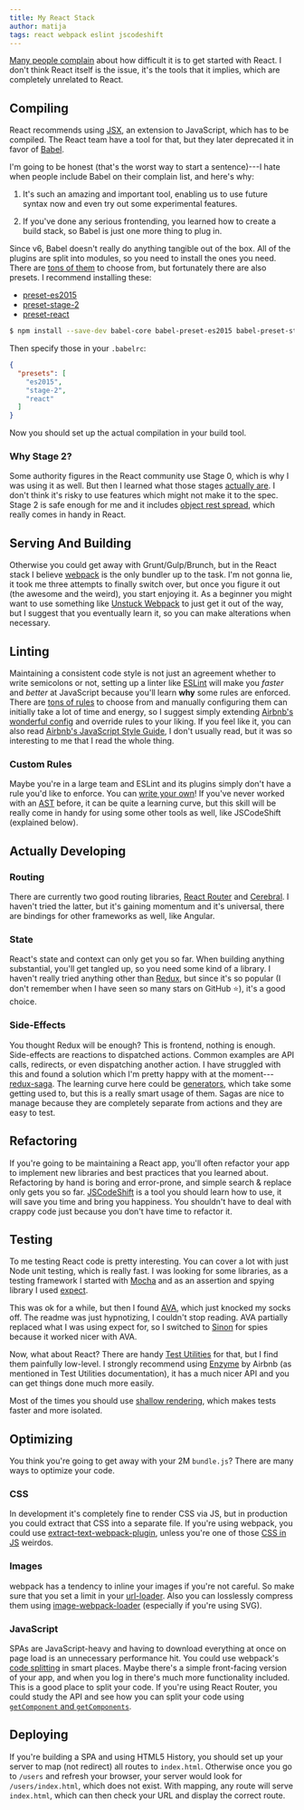 ```yaml
---
title: My React Stack
author: matija
tags: react webpack eslint jscodeshift
---
```


[Many people complain][0] about how difficult it is to get started with React. I don't think React itself is the issue, it's the tools that it implies, which are completely unrelated to React.

[0]: https://medium.com/@ericclemmons/javascript-fatigue-48d4011b6fc4#.qjevwqtea

## Compiling

React recommends using [JSX], an extension to JavaScript, which has to be compiled. The React team have a tool for that, but they later deprecated it in favor of [Babel].

I'm going to be honest (that's the worst way to start a sentence)---I hate when people include Babel on their complain list, and here's why:

  1. It's such an amazing and important tool, enabling us to use future syntax now and even try out some experimental features.

  2. If you've done any serious frontending, you learned how to create a build stack, so Babel is just one more thing to plug in.

Since v6, Babel doesn't really do anything tangible out of the box. All of the plugins are split into modules, so you need to install the ones you need. There are [tons of them][0] to choose from, but fortunately there are also presets. I recommend installing these:

  - [preset-es2015]
  - [preset-stage-2]
  - [preset-react]

```bash
$ npm install --save-dev babel-core babel-preset-es2015 babel-preset-stage-2 babel-preset-react
```

Then specify those in your `.babelrc`:

```json
{
  "presets": [
    "es2015",
    "stage-2",
    "react"
  ]
}
```

Now you should set up the actual compilation in your build tool.

### Why Stage 2?

Some authority figures in the React community use Stage 0, which is why I was using it as well. But then I learned what those stages [actually are][1]. I don't think it's risky to use features which might not make it to the spec. Stage 2 is safe enough for me and it includes [object rest spread], which really comes in handy in React.

[JSX]: https://facebook.github.io/jsx/
[Babel]: https://babeljs.io/
[0]: https://babeljs.io/docs/plugins/
[preset-es2015]: http://babeljs.io/docs/plugins/preset-es2015/
[preset-stage-2]: http://babeljs.io/docs/plugins/preset-stage-2/
[preset-react]: http://babeljs.io/docs/plugins/preset-react/
[1]: http://www.2ality.com/2015/11/tc39-process.html#solution-the-tc39-process
[object rest spread]: http://babeljs.io/docs/plugins/transform-object-rest-spread/

## Serving And Building

Otherwise you could get away with Grunt/Gulp/Brunch, but in the React stack I believe [webpack] is the only bundler up to the task. I'm not gonna lie, it took me three attempts to finally switch over, but once you figure it out (the awesome and the weird), you start enjoying it. As a beginner you might want to use something like [Unstuck Webpack] to just get it out of the way, but I suggest that you eventually learn it, so you can make alterations when necessary.

[webpack]: http://webpack.github.io
[Unstuck Webpack]: http://www.linuxenko.pro/unstuck-webpack/#/?_k=tsqkfg

## Linting

Maintaining a consistent code style is not just an agreement whether to write semicolons or not, setting up a linter like [ESLint] will make you *faster* and *better* at JavaScript because you'll learn **why** some rules are enforced. There are [tons of rules][0] to choose from and manually configuring them can initially take a lot of time and energy, so I suggest simply extending [Airbnb's wonderful config][1] and override rules to your liking. If you feel like it, you can also read [Airbnb's JavaScript Style Guide][2], I don't usually read, but it was so interesting to me that I read the whole thing.

### Custom Rules

Maybe you're in a large team and ESLint and its plugins simply don't have a rule you'd like to enforce. You can [write your own][3]! If you've never worked with an [AST][astexplorer] before, it can be quite a learning curve, but this skill will be really come in handy for using some other tools as well, like JSCodeShift (explained below).

[ESLint]: http://eslint.org
[0]: http://eslint.org/docs/rules/
[1]: https://www.npmjs.com/package/eslint-config-airbnb
[2]: https://github.com/airbnb/javascript
[3]: http://eslint.org/docs/developer-guide/working-with-rules
[astexplorer]: http://astexplorer.net

## Actually Developing

### Routing

There are currently two good routing libraries, [React Router] and [Cerebral]. I haven't tried the latter, but it's gaining momentum and it's universal, there are bindings for other frameworks as well, like Angular.

[React Router]: https://github.com/reactjs/react-router
[Cerebral]: http://www.cerebraljs.com/install/react

### State

React's state and context can only get you so far. When building anything substantial, you'll get tangled up, so you need some kind of a library. I haven't really tried anything other than [Redux], but since it's so popular (I don't remember when I have seen so many stars on GitHub :star:), it's a good choice.

[Redux]: https://github.com/reactjs/redux

### Side-Effects

You thought Redux will be enough? This is frontend, nothing is enough. Side-effects are reactions to dispatched actions. Common examples are API calls, redirects, or even dispatching another action. I have struggled with this and found a solution which I'm pretty happy with at the moment---[redux-saga]. The learning curve here could be [generators], which take some getting used to, but this is a really smart usage of them. Sagas are nice to manage because they are completely separate from actions and they are easy to test.

[redux-saga]: http://yelouafi.github.io/redux-saga/
[generators]: https://davidwalsh.name/es6-generators

## Refactoring

If you're going to be maintaining a React app, you'll often refactor your app to implement new libraries and best practices that you learned about. Refactoring by hand is boring and error-prone, and simple search & replace only gets you so far. [JSCodeShift] is a tool you should learn how to use, it will save you time and bring you happiness. You shouldn't have to deal with crappy code just because you don't have time to refactor it.

[JSCodeShift]: https://github.com/facebook/jscodeshift

## Testing

To me testing React code is pretty interesting. You can cover a lot with just Node unit testing, which is really fast. I was looking for some libraries, as a testing framework I started with [Mocha] and as an assertion and spying library I used [expect].

This was ok for a while, but then I found [AVA], which just knocked my socks off. The readme was just hypnotizing, I couldn't stop reading. AVA partially replaced what I was using expect for, so I switched to [Sinon] for spies because it worked nicer with AVA.

Now, what about React? There are handy [Test Utilities] for that, but I find them painfully low-level. I strongly recommend using [Enzyme] by Airbnb (as mentioned in Test Utilities documentation), it has a much nicer API and you can get things done much more easily.

Most of the times you should use [shallow rendering], which makes tests faster and more isolated.

[expect]: https://github.com/mjackson/expect
[Mocha]: http://mochajs.org/
[AVA]: https://github.com/avajs/ava
[Sinon]: http://sinonjs.org/
[Test Utilities]: http://facebook.github.io/react/docs/test-utils.html
[Enzyme]: http://airbnb.io/enzyme/
[shallow rendering]: http://facebook.github.io/react/docs/test-utils.html#shallow-rendering

## Optimizing

You think you're going to get away with your 2M `bundle.js`? There are many ways to optimize your code.

### CSS

In development it's completely fine to render CSS via JS, but in production you could extract that CSS into a separate file. If you're using webpack, you could use [extract-text-webpack-plugin], unless you're one of those [CSS in JS] weirdos.

### Images

webpack has a tendency to inline your images if you're not careful. So make sure that you set a limit in your [url-loader]. Also you can losslessly compress them using [image-webpack-loader] (especially if you're using SVG).

### JavaScript

SPAs are JavaScript-heavy and having to download everything at once on page load is an unnecessary performance hit. You could use webpack's [code splitting] in smart places. Maybe there's a simple front-facing version of your app, and when you log in there's much more functionality included. This is a good place to split your code. If you're using React Router, you could study the API and see how you can split your code using [`getComponent` and `getComponents`][0].

[extract-text-webpack-plugin]: https://github.com/webpack/extract-text-webpack-plugin
[CSS in JS]: https://speakerdeck.com/vjeux/react-css-in-js
[url-loader]: https://github.com/webpack/url-loader
[image-webpack-loader]: https://github.com/tcoopman/image-webpack-loader
[code splitting]: http://webpack.github.io/docs/code-splitting.html
[0]: https://github.com/reactjs/react-router/blob/master/docs/API.md#getcomponentnextstate-callback

## Deploying

If you're building a SPA and using HTML5 History, you should set up your server to map (not redirect) all routes to `index.html`. Otherwise once you go to `/users` and refresh your browser, your server would look for `/users/index.html`, which does not exist. With mapping, any route will serve `index.html`, which can then check your URL and display the correct route.
